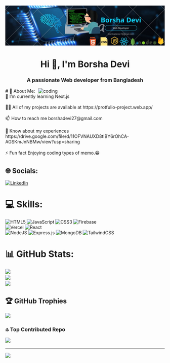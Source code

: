 ![logo](https://github.com/BorshaDevi/BorshaDevi/blob/main/Black%20and%20Yellow%20Web%20Developer%20LinkedIn%20Banner.jpg)
<h1 align="center">Hi 👋, I'm Borsha Devi</h1>
<h3 align="center">A passionate Web developer from Bangladesh</h3>
<img align="right" alt="coding" width='400'src="https://camo.githubusercontent.com/a69ef1e4a173201181c22ac940c8b17935229d4d45ac5276631cbf4ba3d21db4/68747470733a2f2f6d69722d73332d63646e2d63662e626568616e63652e6e65742f70726f6a6563745f6d6f64756c65732f646973702f3630313031343131363737303437352e363036386265666634363430612e676966" >
# 💫 About Me:<br/>
🌱 I’m currently learning Next.js<br><br>👨‍💻 All of my projects are available at https://protfulio-project.web.app/<br><br>📫 How to reach me borshadevi27@gmail.com<br><br>📄 Know about my experiences https://drive.google.com/file/d/11OFVNAUXD8tIBY6rOhCA-AGSKmJnNBMw/view?usp=sharing<br><br>⚡ Fun fact Enjoying coding types of memo.😁


## 🌐 Socials:
[![LinkedIn](https://img.shields.io/badge/LinkedIn-%230077B5.svg?logo=linkedin&logoColor=white)](https://www.linkedin.com/in/borshadevinew27198/) 

# 💻 Skills:
![HTML5](https://img.shields.io/badge/html5-%23E34F26.svg?style=for-the-badge&logo=html5&logoColor=white) ![JavaScript](https://img.shields.io/badge/javascript-%23323330.svg?style=for-the-badge&logo=javascript&logoColor=%23F7DF1E) ![CSS3](https://img.shields.io/badge/css3-%231572B6.svg?style=for-the-badge&logo=css3&logoColor=white) ![Firebase](https://img.shields.io/badge/firebase-%23039BE5.svg?style=for-the-badge&logo=firebase)<br/> ![Vercel](https://img.shields.io/badge/vercel-%23000000.svg?style=for-the-badge&logo=vercel&logoColor=white) ![React](https://img.shields.io/badge/react-%2320232a.svg?style=for-the-badge&logo=react&logoColor=%2361DAFB)<br/> ![NodeJS](https://img.shields.io/badge/node.js-6DA55F?style=for-the-badge&logo=node.js&logoColor=white) ![Express.js](https://img.shields.io/badge/express.js-%23404d59.svg?style=for-the-badge&logo=express&logoColor=%2361DAFB) ![MongoDB](https://img.shields.io/badge/MongoDB-%234ea94b.svg?style=for-the-badge&logo=mongodb&logoColor=white) ![TailwindCSS](https://img.shields.io/badge/tailwindcss-%2338B2AC.svg?style=for-the-badge&logo=tailwind-css&logoColor=white)
# 📊 GitHub Stats:
![](https://github-readme-stats.vercel.app/api/top-langs/?username=BorshaDevi&theme=solarized-dark&hide_border=false&include_all_commits=false&count_private=false&layout=compact)<br/>
![](https://github-readme-stats.vercel.app/api?username=BorshaDevi&theme=solarized-dark&hide_border=false&include_all_commits=false&count_private=false)<br/>
![](https://github-readme-streak-stats.herokuapp.com/?user=BorshaDevi&theme=solarized-dark&hide_border=false)

## 🏆 GitHub Trophies
![](https://github-profile-trophy.vercel.app/?username=BorshaDevi&theme=nord&no-frame=false&no-bg=false&margin-w=4)

### 🔝 Top Contributed Repo
![](https://github-contributor-stats.vercel.app/api?username=BorshaDevi&limit=5&theme=nord&combine_all_yearly_contributions=true)

---
[![](https://visitcount.itsvg.in/api?id=BorshaDevi&icon=5&color=12)](https://visitcount.itsvg.in)

<!-- Proudly created with GPRM ( https://gprm.itsvg.in ) -->
